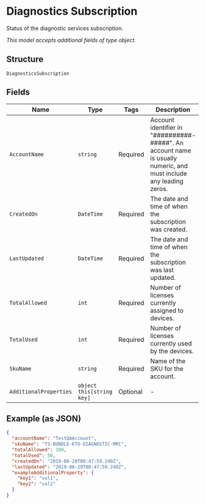 
# Diagnostics Subscription

Status of the diagnostic services subscription.

*This model accepts additional fields of type object.*

## Structure

`DiagnosticsSubscription`

## Fields

| Name | Type | Tags | Description |
|  --- | --- | --- | --- |
| `AccountName` | `string` | Required | Account identifier in "##########-#####". An account name is usually numeric, and must include any leading zeros. |
| `CreatedOn` | `DateTime` | Required | The date and time of when the subscription was created. |
| `LastUpdated` | `DateTime` | Required | The date and time of when the subscription was last updated. |
| `TotalAllowed` | `int` | Required | Number of licenses currently assigned to devices. |
| `TotalUsed` | `int` | Required | Number of licenses currently used by the devices. |
| `SkuName` | `string` | Required | Name of the SKU for the account. |
| `AdditionalProperties` | `object this[string key]` | Optional | - |

## Example (as JSON)

```json
{
  "accountName": "TestQAAccount",
  "skuName": "TS-BUNDLE-KTO-DIAGNOSTIC-MRC",
  "totalAllowed": 100,
  "totalUsed": 50,
  "createdOn": "2019-08-29T00:47:59.240Z",
  "lastUpdated": "2019-08-29T00:47:59.240Z",
  "exampleAdditionalProperty": {
    "key1": "val1",
    "key2": "val2"
  }
}
```

